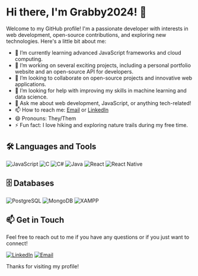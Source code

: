 # Hi there, I'm Grabby2024! 👋

Welcome to my GitHub profile! I'm a passionate developer with interests in web development, open-source contributions, and exploring new technologies. Here's a little bit about me:

- 🌱 I’m currently learning advanced JavaScript frameworks and cloud computing.
- 🔭 I’m working on several exciting projects, including a personal portfolio website and an open-source API for developers.
- 👯 I’m looking to collaborate on open-source projects and innovative web applications.
- 🤔 I’m looking for help with improving my skills in machine learning and data science.
- 💬 Ask me about web development, JavaScript, or anything tech-related!
- 📫 How to reach me: [Email](mailto:grabby2024@example.com) or [LinkedIn](https://www.linkedin.com/in/grabby2024)
- 😄 Pronouns: They/Them
- ⚡ Fun fact: I love hiking and exploring nature trails during my free time.

## 🛠️ Languages and Tools

![JavaScript](https://img.shields.io/badge/-JavaScript-333333?style=flat&logo=javascript)
![C](https://img.shields.io/badge/-C-333333?style=flat&logo=c)
![C#](https://img.shields.io/badge/-C%23-333333?style=flat&logo=c-sharp)
![Java](https://img.shields.io/badge/-Java-333333?style=flat&logo=java)
![React](https://img.shields.io/badge/-React-333333?style=flat&logo=react)
![React Native](https://img.shields.io/badge/-React%20Native-333333?style=flat&logo=react)

## 🗄️ Databases

![PostgreSQL](https://img.shields.io/badge/-PostgreSQL-333333?style=flat&logo=postgresql)
![MongoDB](https://img.shields.io/badge/-MongoDB-333333?style=flat&logo=mongodb)
![XAMPP](https://img.shields.io/badge/-XAMPP-333333?style=flat&logo=xampp)

## 📫 Get in Touch

Feel free to reach out to me if you have any questions or if you just want to connect!

[![LinkedIn](https://img.shields.io/badge/-LinkedIn-blue?style=flat-square&logo=linkedin)](https://www.linkedin.com/in/grabby2024)
[![Email](https://img.shields.io/badge/-Email-red?style=flat-square&logo=gmail)](mailto:grabby2024@example.com)

Thanks for visiting my profile!
